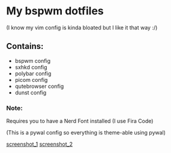 # My bspwm dotfiles

(I know my vim config is kinda bloated but I like it that way :/)

## Contains:
- bspwm config
- sxhkd config
- polybar config
- picom config
- qutebrowser config
- dunst config

### Note:
Requires you to have a Nerd Font installed (I use Fira Code)

(This is a pywal config so everything is theme-able using pywal)

[screenshot_1](./screenshot_1.png)
[screenshot_2](./screenshot_2.png)


